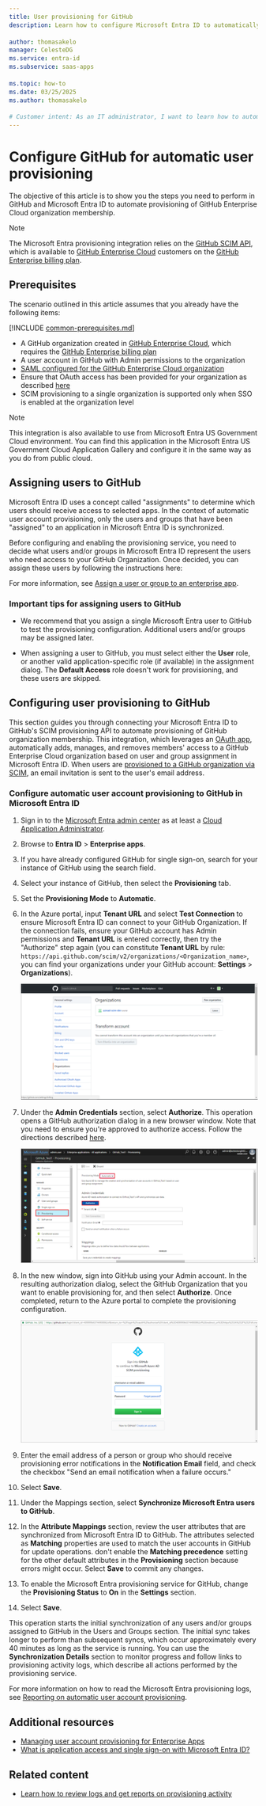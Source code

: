 ```yaml
---
title: User provisioning for GitHub
description: Learn how to configure Microsoft Entra ID to automatically provision and deprovision user organization membership in GitHub Enterprise Cloud.

author: thomasakelo
manager: CelesteDG
ms.service: entra-id
ms.subservice: saas-apps

ms.topic: how-to
ms.date: 03/25/2025
ms.author: thomasakelo

# Customer intent: As an IT administrator, I want to learn how to automatically provision and deprovision user accounts from Microsoft Entra ID to GitHub so that I can streamline the user management process and ensure that users have the appropriate access to GitHub.
---
```

# Configure GitHub for automatic user provisioning

The objective of this article is to show you the steps you need to perform in GitHub and Microsoft Entra ID to automate provisioning of GitHub Enterprise Cloud organization membership.

> [!NOTE]
> The Microsoft Entra provisioning integration relies on the [GitHub SCIM API](https://developer.github.com/v3/scim/), which is available to [GitHub Enterprise Cloud](https://help.github.com/articles/github-s-products/#github-enterprise) customers on the [GitHub Enterprise billing plan](https://help.github.com/articles/github-s-billing-plans/#billing-plans-for-organizations).

## Prerequisites

The scenario outlined in this article assumes that you already have the following items:

[!INCLUDE [common-prerequisites.md](~/identity/saas-apps/includes/common-prerequisites.md)]
* A GitHub organization created in [GitHub Enterprise Cloud](https://help.github.com/articles/github-s-products/#github-enterprise), which requires the [GitHub Enterprise billing plan](https://help.github.com/articles/github-s-billing-plans/#billing-plans-for-organizations)
* A user account in GitHub with Admin permissions to the organization
* [SAML configured for the GitHub Enterprise Cloud organization](./github-tutorial.md)
* Ensure that OAuth access has been provided for your organization as described [here](https://help.github.com/en/github/setting-up-and-managing-organizations-and-teams/approving-oauth-apps-for-your-organization)
* SCIM provisioning to a single organization is supported only when SSO is enabled at the organization level

> [!NOTE]
> This integration is also available to use from Microsoft Entra US Government Cloud environment. You can find this application in the Microsoft Entra US Government Cloud Application Gallery and configure it in the same way as you do from public cloud.

## Assigning users to GitHub

Microsoft Entra ID uses a concept called "assignments" to determine which users should receive access to selected apps. In the context of automatic user account provisioning, only the users and groups that have been "assigned" to an application in Microsoft Entra ID is synchronized. 

Before configuring and enabling the provisioning service, you need to decide what users and/or groups in Microsoft Entra ID represent the users who need access to your GitHub Organization. Once decided, you can assign these users by following the instructions here:

For more information, see [Assign a user or group to an enterprise app](~/identity/enterprise-apps/assign-user-or-group-access-portal.md).

### Important tips for assigning users to GitHub

* We recommend that you assign a single Microsoft Entra user to GitHub to test the provisioning configuration. Additional users and/or groups may be assigned later.

* When assigning a user to GitHub, you must select either the **User** role, or another valid application-specific role (if available) in the assignment dialog. The **Default Access** role doesn't work for provisioning, and these users are skipped.

## Configuring user provisioning to GitHub

This section guides you through connecting your Microsoft Entra ID to GitHub's SCIM provisioning API to automate provisioning of GitHub organization membership. This integration, which leverages an [OAuth app](https://docs.github.com/en/free-pro-team@latest/github/authenticating-to-github/authorizing-oauth-apps#oauth-apps-and-organizations), automatically adds, manages, and removes members' access to a GitHub Enterprise Cloud organization based on user and group assignment in Microsoft Entra ID. When users are [provisioned to a GitHub organization via SCIM](https://docs.github.com/en/rest/enterprise-admin/scim), an email invitation is sent to the user's email address.

<a name='configure-automatic-user-account-provisioning-to-github-in-azure-ad'></a>

### Configure automatic user account provisioning to GitHub in Microsoft Entra ID

1. Sign in to the [Microsoft Entra admin center](https://entra.microsoft.com) as at least a [Cloud Application Administrator](~/identity/role-based-access-control/permissions-reference.md#cloud-application-administrator).
1. Browse to **Entra ID** > **Enterprise apps**.

2. If you have already configured GitHub for single sign-on, search for your instance of GitHub using the search field.

3. Select your instance of GitHub, then select the **Provisioning** tab.

4. Set the **Provisioning Mode** to **Automatic**.

5. In the Azure portal, input **Tenant URL** and select **Test Connection** to ensure Microsoft Entra ID can connect to your GitHub Organization. If the connection fails, ensure your GitHub account has Admin permissions and **Tenant URL** is entered correctly, then try the "Authorize" step again (you can constitute **Tenant URL** by rule: `https://api.github.com/scim/v2/organizations/<Organization_name>`, you can find your organizations under your GitHub account: **Settings** > **Organizations**).

   ![Screenshot shows Organizations page in GitHub.](./media/github-provisioning-tutorial/github3.png)

6. Under the **Admin Credentials** section, select **Authorize**. This operation opens a GitHub authorization dialog in a new browser window. Note that you need to ensure you're approved to authorize access. Follow the directions described [here](https://help.github.com/github/setting-up-and-managing-organizations-and-teams/approving-oauth-apps-for-your-organization).

   ![Screenshot shows the GitHub Provisioning.](./media/github-provisioning-tutorial/github1.png)

7. In the new window, sign into GitHub using your Admin account. In the resulting authorization dialog, select the GitHub Organization that you want to enable provisioning for, and then select **Authorize**. Once completed, return to the Azure portal to complete the provisioning configuration.

   ![Screenshot shows the sign-in page for GitHub.](./media/github-provisioning-tutorial/github2.png)

8. Enter the email address of a person or group who should receive provisioning error notifications in the **Notification Email** field, and check the checkbox "Send an email notification when a failure occurs."

9. Select **Save**.

10. Under the Mappings section, select **Synchronize Microsoft Entra users to GitHub**.

11. In the **Attribute Mappings** section, review the user attributes that are synchronized from Microsoft Entra ID to GitHub. The attributes selected as **Matching** properties are used to match the user accounts in GitHub for update operations. don't enable the **Matching precedence** setting for the other default attributes in the **Provisioning** section because errors might occur. Select **Save** to commit any changes.

12. To enable the Microsoft Entra provisioning service for GitHub, change the **Provisioning Status** to **On** in the **Settings** section.

13. Select **Save**.

This operation starts the initial synchronization of any users and/or groups assigned to GitHub in the Users and Groups section. The initial sync takes longer to perform than subsequent syncs, which occur approximately every 40 minutes as long as the service is running. You can use the **Synchronization Details** section to monitor progress and follow links to provisioning activity logs, which describe all actions performed by the provisioning service. 

For more information on how to read the Microsoft Entra provisioning logs, see [Reporting on automatic user account provisioning](~/identity/app-provisioning/check-status-user-account-provisioning.md).

## Additional resources

* [Managing user account provisioning for Enterprise Apps](~/identity/app-provisioning/configure-automatic-user-provisioning-portal.md)
* [What is application access and single sign-on with Microsoft Entra ID?](~/identity/enterprise-apps/what-is-single-sign-on.md)

## Related content

* [Learn how to review logs and get reports on provisioning activity](~/identity/app-provisioning/check-status-user-account-provisioning.md)